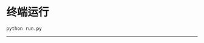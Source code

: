 # 终端运行

```shell
python run.py
```
*****************************************************************************************************************************************************************************************************************************************************************************************************************************************************************************************************************